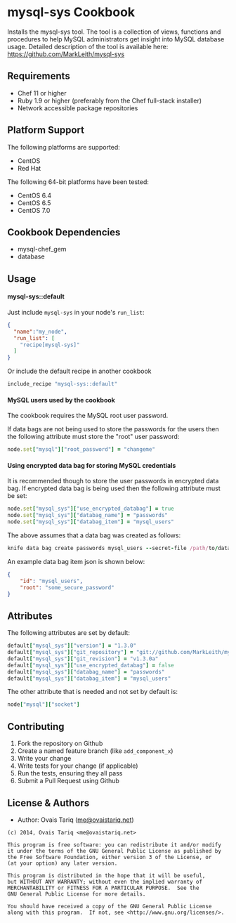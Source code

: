 mysql-sys Cookbook
==================
Installs the mysql-sys tool. The tool is a collection of views, functions and procedures to help MySQL administrators get insight into MySQL database usage. 
Detailed description of the tool is available here: https://github.com/MarkLeith/mysql-sys

Requirements
------------
- Chef 11 or higher
- Ruby 1.9 or higher (preferably from the Chef full-stack installer)
- Network accessible package repositories

Platform Support
----------------
The following platforms are supported:
* CentOS
* Red Hat

The following 64-bit platforms have been tested:
* CentOS 6.4
* CentOS 6.5
* CentOS 7.0

Cookbook Dependencies
---------------------
- mysql-chef_gem
- database

Usage
-----
#### mysql-sys::default
Just include `mysql-sys` in your node's `run_list`:

```json
{
  "name":"my_node",
  "run_list": [
    "recipe[mysql-sys]"
  ]
}
```

Or include the default recipe in another cookbook
```ruby
include_recipe "mysql-sys::default"
```

#### MySQL users used by the cookbook
The cookbook requires the MySQL root user password.

If data bags are not being used to store the passwords for the users then the following attribute must store the "root" user password:
```ruby
node.set["mysql"]["root_password"] = "changeme"
```

#### Using encrypted data bag for storing MySQL credentials
It is recommended though to store the user passwords in encrypted data bag.
If encrypted data bag is being used then the following attribute must be set:
```ruby
node.set["mysql_sys"]["use_encrypted_databag"] = true
node.set["mysql_sys"]["databag_name"] = "passwords"
node.set["mysql_sys"]["databag_item"] = "mysql_users"
```

The above assumes that a data bag was created as follows:
```ruby
knife data bag create passwords mysql_users --secret-file /path/to/databag_encryption_key
```

An example data bag item json is shown below:
```json
{
    "id": "mysql_users",
    "root": "some_secure_password"
}
```

Attributes
----------
The following attributes are set by default:
```ruby
default["mysql_sys"]["version"] = "1.3.0"
default["mysql_sys"]["git_repository"] = "git://github.com/MarkLeith/mysql-sys.git"
default["mysql_sys"]["git_revision"] = "v1.3.0a"
default["mysql_sys"]["use_encrypted_databag"] = false
default["mysql_sys"]["databag_name"] = "passwords"
default["mysql_sys"]["databag_item"] = "mysql_users"
```

The other attribute that is needed and not set by default is:
```ruby
node["mysql"]["socket"]
```

Contributing
------------
1. Fork the repository on Github
2. Create a named feature branch (like `add_component_x`)
3. Write your change
4. Write tests for your change (if applicable)
5. Run the tests, ensuring they all pass
6. Submit a Pull Request using Github

License & Authors
-----------------
- Author: Ovais Tariq (<me@ovaistariq.net>)

```text
(c) 2014, Ovais Tariq <me@ovaistariq.net>

This program is free software: you can redistribute it and/or modify
it under the terms of the GNU General Public License as published by
the Free Software Foundation, either version 3 of the License, or
(at your option) any later version.

This program is distributed in the hope that it will be useful,
but WITHOUT ANY WARRANTY; without even the implied warranty of
MERCHANTABILITY or FITNESS FOR A PARTICULAR PURPOSE.  See the
GNU General Public License for more details.

You should have received a copy of the GNU General Public License
along with this program.  If not, see <http://www.gnu.org/licenses/>.
```
